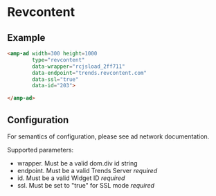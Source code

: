 <!---
Copyright 2015 The AMP HTML Authors. All Rights Reserved.

Licensed under the Apache License, Version 2.0 (the "License");
you may not use this file except in compliance with the License.
You may obtain a copy of the License at

      http://www.apache.org/licenses/LICENSE-2.0

Unless required by applicable law or agreed to in writing, software
distributed under the License is distributed on an "AS-IS" BASIS,
WITHOUT WARRANTIES OR CONDITIONS OF ANY KIND, either express or implied.
See the License for the specific language governing permissions and
limitations under the License.
-->

# Revcontent

## Example

```html
<amp-ad width=300 height=1000
        type="revcontent"
        data-wrapper="rcjsload_2ff711"
        data-endpoint="trends.revcontent.com"
        data-ssl="true"
        data-id="203">

</amp-ad>
```

## Configuration

For semantics of configuration, please see ad network documentation.

Supported parameters:

- wrapper. Must be a valid dom.div id string
- endpoint. Must be a valid Trends Server *required*
- id. Must be a valid Widget ID *required* 
- ssl. Must be set to "true" for SSL mode *required*